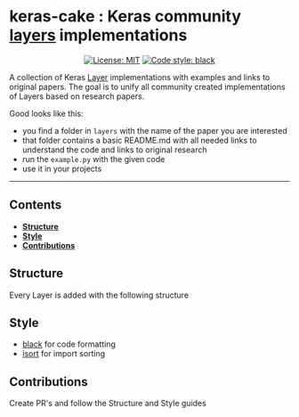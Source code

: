 # keras-cake : Keras community [layers](https://keras.io/layers/writing-your-own-keras-layers/) implementations

<p align="center">
<a href="https://github.com/ambv/black/blob/master/LICENSE"><img alt="License: MIT" src="https://black.readthedocs.io/en/stable/_static/license.svg"></a>
<a href="https://pypi.org/project/black/"><img 
<a href="https://github.com/ambv/black"><img alt="Code style: black" src="https://img.shields.io/badge/code%20style-black-000000.svg"></a>
</p>

A collection of Keras [Layer](https://keras.io/layers/writing-your-own-keras-layers/) implementations with examples and links to original papers. The goal is to unify all community created implementations of Layers based on research papers. 

Good looks like this:
* you find a folder in `layers` with the name of the paper you are interested 
* that folder contains a basic README.md with all needed links to understand the code and links to original research
* run the `example.py` with the given code
* use it in your projects

---

## Contents

* **[Structure](##Structure)**
* **[Style](##Style)**
* **[Contributions](##Contributions)**


## Structure

Every Layer is added with the following structure


## Style

* [black](https://github.com/ambv/black) for code formatting
* [isort](https://github.com/timothycrosley/isort) for import sorting

## Contributions

Create PR's and follow the Structure and Style guides
